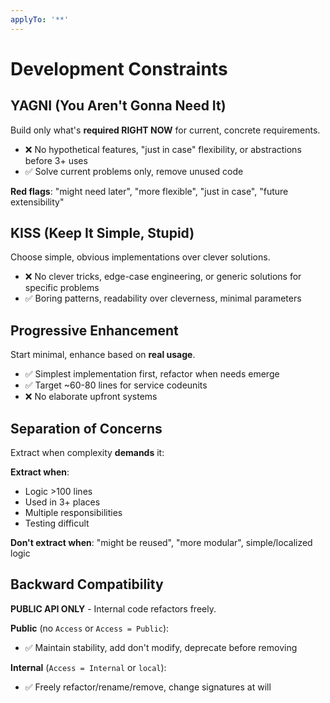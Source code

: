 ```yaml
---
applyTo: '**'
---
```

# Development Constraints

## YAGNI (You Aren't Gonna Need It)

Build only what's **required RIGHT NOW** for current, concrete requirements.

- ❌ No hypothetical features, "just in case" flexibility, or abstractions before 3+ uses
- ✅ Solve current problems only, remove unused code

**Red flags**: "might need later", "more flexible", "just in case", "future extensibility"

## KISS (Keep It Simple, Stupid)

Choose simple, obvious implementations over clever solutions.

- ❌ No clever tricks, edge-case engineering, or generic solutions for specific problems
- ✅ Boring patterns, readability over cleverness, minimal parameters

## Progressive Enhancement

Start minimal, enhance based on **real usage**.

- ✅ Simplest implementation first, refactor when needs emerge
- ✅ Target ~60-80 lines for service codeunits
- ❌ No elaborate upfront systems

## Separation of Concerns

Extract when complexity **demands** it:

**Extract when**:
- Logic >100 lines
- Used in 3+ places
- Multiple responsibilities
- Testing difficult

**Don't extract when**: "might be reused", "more modular", simple/localized logic

## Backward Compatibility

**PUBLIC API ONLY** - Internal code refactors freely.

**Public** (no `Access` or `Access = Public`):
- ✅ Maintain stability, add don't modify, deprecate before removing

**Internal** (`Access = Internal` or `local`):
- ✅ Freely refactor/rename/remove, change signatures at will
